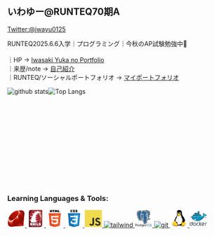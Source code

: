 
<h2>いわゆー@RUNTEQ70期A</h2>
<a href="https://twitter.com/@iwayu0125" target="blank">Twitter:@iwayu0125</a>

<div>
  <p>
  RUNTEQ2025.6.6入学｜プログラミング｜今秋のAP試験勉強中🥸<br><br>
  ｜HP → <a href="https://iwasaki-y0125.github.io/Portfolio/" target="blank">Iwasaki Yuka no Portfolio</a><br>
  ｜来歴/note → <a href="https://note.com/iwayu0125/n/nc843eb2fd511" target="blank">自己紹介</a><br>
  ｜RUNTEQ/ソーシャルポートフォリオ → <a href="https://school.runteq.jp/social_portfolios/iwayu" target="blank">マイポートフォリオ</a><br>
  </p>
</div>

<div style="display: flex;">
  <img alt="github stats" height="220px" src="https://github-readme-stats.vercel.app/api?username=Iwasaki-Y0125&show_icons=true&theme=tokyonight" />
  <img alt="Top Langs" height="200px" src="https://github-readme-stats.vercel.app/api/top-langs/?username=Iwasaki-Y0125&https://github.com/anuraghazra/github-readme-stats&show_icons=true&theme=tokyonight" />
</div>

<h3 align="left">Learning Languages & Tools:</h3>
<p align="left">
  <a href="https://www.ruby-lang.org/en/" target="_blank" rel="noreferrer"> <img src="https://raw.githubusercontent.com/devicons/devicon/master/icons/ruby/ruby-original.svg" alt="ruby" width="40" height="40"/> </a>
  <a href="https://rubyonrails.org" target="_blank" rel="noreferrer"> <img src="https://raw.githubusercontent.com/devicons/devicon/master/icons/rails/rails-original-wordmark.svg" alt="rails" width="40" height="40"/> </a>
  <a href="https://www.w3.org/html/" target="_blank" rel="noreferrer"> <img src="https://raw.githubusercontent.com/devicons/devicon/master/icons/html5/html5-original-wordmark.svg" alt="html5" width="40" height="40"/> </a>
  <a href="https://www.w3schools.com/css/" target="_blank" rel="noreferrer"><img src="https://raw.githubusercontent.com/devicons/devicon/master/icons/css3/css3-original-wordmark.svg" alt="css3" width="40" height="40"/> </a>
  <a href="https://developer.mozilla.org/en-US/docs/Web/JavaScript" target="_blank" rel="noreferrer"> <img src="https://raw.githubusercontent.com/devicons/devicon/master/icons/javascript/javascript-original.svg" alt="javascript" width="40" height="40"/> </a>
  <a href="https://tailwindcss.com/" target="_blank" rel="noreferrer"> <img src="https://www.vectorlogo.zone/logos/tailwindcss/tailwindcss-icon.svg" alt="tailwind" width="40" height="40"/> </a>
  <a href="https://www.postgresql.org" target="_blank" rel="noreferrer"> <img src="https://raw.githubusercontent.com/devicons/devicon/master/icons/postgresql/postgresql-original-wordmark.svg" alt="postgresql" width="40" height="40"/> </a>
  <a href="https://git-scm.com/" target="_blank" rel="noreferrer"> <img src="https://www.vectorlogo.zone/logos/git-scm/git-scm-icon.svg" alt="git" width="40" height="40"/> </a>
  <a href="https://www.linux.org/" target="_blank" rel="noreferrer"> <img src="https://raw.githubusercontent.com/devicons/devicon/master/icons/linux/linux-original.svg" alt="linux" width="40" height="40"/> </a>
  <a href="https://www.docker.com/" target="_blank" rel="noreferrer"> <img src="https://raw.githubusercontent.com/devicons/devicon/master/icons/docker/docker-original-wordmark.svg" alt="docker" width="40" height="40"/> </a>
</p>
